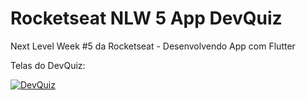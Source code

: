 # Rocketseat NLW 5 App DevQuiz
Next Level Week #5 da Rocketseat - Desenvolvendo App com Flutter

Telas do DevQuiz:

<a href="https://ibb.co/yWwTCwN"><img src="https://i.ibb.co/4P6yL6F/DevQuiz.png" alt="DevQuiz" border="0"></a>

